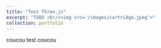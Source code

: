 ```yaml
---
title: "Test Three.js"
excerpt: "TODO <br/><img src='/images/cartridge.jpeg'>"
collection: portfolio
---
```


coucou test coucou

<script src="https://cdnjs.cloudflare.com/ajax/libs/three.js/r121/three.min.js"></script>

<div class='threejs'>
    <div id='cube'></div>
</div>

<style>

.threejs {
  position: relative;
  width: 100%;
  padding-top: 56.25%; /* 16:9 aspect ratio */
}
.threejs > * {
  position: absolute;
  top: 0;
  bottom: 0;
  left: 0;
  right: 0;
}

</style>



<script>
var container = document.getElementById('cube');
var width = container.clientWidth;
var height = container.clientHeight;


// scene
scene = new THREE.Scene();
scene.background = new THREE.Color(0xffffff);
geometry = new THREE.BoxGeometry(1, 1, 1);
material = new THREE.MeshNormalMaterial();
mesh = new THREE.Mesh(geometry, material);
scene.add(mesh);

// camera
camera = new THREE.PerspectiveCamera(70, width / height, 0.01, 10);
camera.position.z = 2;

// renderer
renderer = new THREE.WebGLRenderer({ antialias: true });
renderer.setPixelRatio(window.devicePixelRatio);
renderer.setSize(width, height);
container.appendChild(renderer.domElement);

// animation
function animate() {
  requestAnimationFrame(animate);
  mesh.rotation.x += 0.005;
  mesh.rotation.y += 0.01;
  renderer.render(scene, camera);
}

</script>

